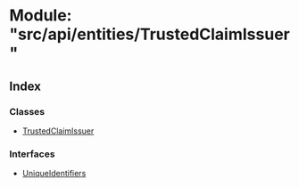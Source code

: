 # Module: "src/api/entities/TrustedClaimIssuer"

## Index

### Classes

* [TrustedClaimIssuer](../classes/_src_api_entities_trustedclaimissuer_.trustedclaimissuer.md)

### Interfaces

* [UniqueIdentifiers](../interfaces/_src_api_entities_trustedclaimissuer_.uniqueidentifiers.md)
